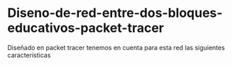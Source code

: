 # Diseno-de-red-entre-dos-bloques-educativos-packet-tracer
Diseñado en packet tracer tenemos en cuenta para esta red las siguientes caracteristicas
